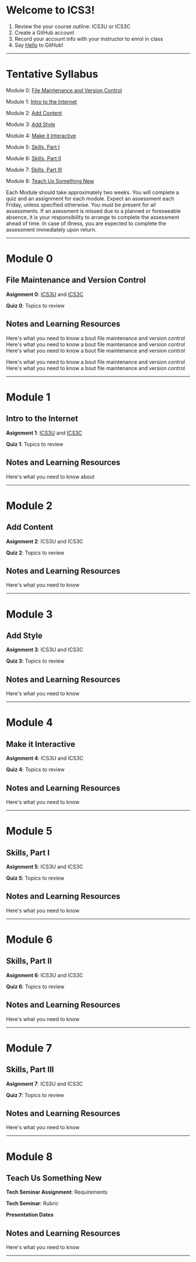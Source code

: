 # Welcome to ICS3!

1. Review the your course outline: ICS3U or ICS3C
2. Create a GitHub account
3. Record your account info with your instructor to enrol in class
4. Say [Hello](https://guides.github.com/activities/hello-world/) to GitHub!

---

# Tentative Syllabus

Module 0: [File Maintenance and Version Control](#module-0)

Module 1: [Intro to the Internet](#module-1)

Module 2: [Add Content](#module-2)
   
Module 3: [Add Style](#module-3)

Module 4: [Make it Interactive](#module-4)

Module 5: [Skills, Part I](#module-5)

Module 6: [Skills, Part II](#module-6)

Module 7: [Skills, Part III](#module-7)

Module 8: [Teach Us Something New](#module-8)

Each Module should take approximately two weeks. You will complete a quiz and an assignment for each module. Expect an assessment each Friday, unless specified otherwise. You must be present for all assessments. If an asessment is missed due to a planned or foreseeable absence, it is your responsibility to arrange to complete the assessment ahead of time. In case of illness, you are expected to complete the assessment immediately upon return.

---

# Module 0
## File Maintenance and Version Control

**Asignment 0**: [ICS3U](https://classroom.github.com/a/aBauRsn4) and [ICS3C](https://classroom.github.com/a/aBauRsn4)

**Quiz 0**: Topics to review

## Notes and Learning Resources

Here's what you need to know a
bout file maintenance and version control
Here's what you need to know a
bout file maintenance and version control
Here's what you need to know a
bout file maintenance and version control

Here's what you need to know a
bout file maintenance and version control
Here's what you need to know a
bout file maintenance and version control

---

# Module 1
## Intro to the Internet

**Asignment 1**: [ICS3U](https://classroom.github.com/a/YhECfunA) and [ICS3C](https://classroom.github.com/a/49WX1EYN)

**Quiz 1**: Topics to review

## Notes and Learning Resources
Here's what you need to know about

---

# Module 2
## Add Content

**Asignment 2**: ICS3U and ICS3C

**Quiz 2**: Topics to review

## Notes and Learning Resources

Here's what you need to know 

---

# Module 3
## Add Style

**Asignment 3**: ICS3U and ICS3C

**Quiz 3**: Topics to review

## Notes and Learning Resources

Here's what you need to know 

---

# Module 4
## Make it Interactive

**Asignment 4**: ICS3U and ICS3C

**Quiz 4**: Topics to review

## Notes and Learning Resources

Here's what you need to know 

---

# Module 5
## Skills, Part I

**Asignment 5**: ICS3U and ICS3C

**Quiz 5**: Topics to review

## Notes and Learning Resources

Here's what you need to know 

---

# Module 6
## Skills, Part II

**Asignment 6**: ICS3U and ICS3C

**Quiz 6**: Topics to review

## Notes and Learning Resources

Here's what you need to know 

---

# Module 7
## Skills, Part III

**Asignment 7**: ICS3U and ICS3C

**Quiz 7**: Topics to review

## Notes and Learning Resources

Here's what you need to know 

--- 

# Module 8
## Teach Us Something New

**Tech Seminar Assignment**: Requirements

**Tech Seminar**: Rubric

**Presentation Dates**

## Notes and Learning Resources

Here's what you need to know 

---
